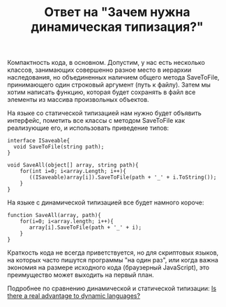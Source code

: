 ﻿---
title: "Ответ на \"Зачем нужна динамическая типизация?\""
se.owner.user_id: 240512
se.owner.display_name: "MSDN.WhiteKnight"
se.owner.link: "https://ru.stackoverflow.com/users/240512/msdn-whiteknight"
se.answer_id: 903657
se.question_id: 901548
se.post_type: answer
se.score: 3
se.is_accepted: False
---
<p>Компактность кода, в основном. Допустим, у нас есть несколько классов, занимающих совершенно разное место в иерархии наследования, но объединенных наличием общего метода SaveToFile, принимающего один строковый аргумент (путь к файлу). Затем мы хотим написать функцию, которая будет сохранять в файл все элементы из массива произвольных объектов.</p>

<p>На языке со статической типизацией нам нужно будет объявить интерфейс, пометить все классы с методом SaveToFile как реализующие его, и использовать приведение типов:</p>

<pre><code>interface ISaveable{
  void SaveToFile(string path);
}

void SaveAll(object[] array, string path){
    for(int i=0; i&lt;array.Length; i++){
       ((ISaveable)array[i]).SaveToFile(path + '_' + i.ToString());
    }
}
</code></pre>

<p>На языке с динамической типизацией все будет намного короче:</p>

<pre><code>function SaveAll(array, path){
    for(i=0; i&lt;array.length; i++){
       array[i].SaveToFile(path + '_' + i);
    }
}
</code></pre>

<p>Краткость кода не всегда приветствуется, но для скриптовых языков, на которых часто пишутся программы "на один раз", или когда важна экономия на размере исходного кода (браузерный JavaScript), это преимущество может выходить на первый план. </p>

<p>Подробнее по сравнению динамической и статической типизации: <a href="https://softwareengineering.stackexchange.com/questions/246762/is-there-a-real-advantage-to-dynamic-languages">Is there a real advantage to dynamic languages?</a></p>
